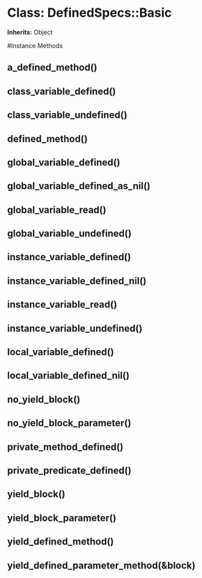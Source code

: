 # Class: DefinedSpecs::Basic
**Inherits:** Object
    




#Instance Methods
## a_defined_method() [](#method-i-a_defined_method)

## class_variable_defined() [](#method-i-class_variable_defined)

## class_variable_undefined() [](#method-i-class_variable_undefined)

## defined_method() [](#method-i-defined_method)

## global_variable_defined() [](#method-i-global_variable_defined)

## global_variable_defined_as_nil() [](#method-i-global_variable_defined_as_nil)

## global_variable_read() [](#method-i-global_variable_read)

## global_variable_undefined() [](#method-i-global_variable_undefined)

## instance_variable_defined() [](#method-i-instance_variable_defined)

## instance_variable_defined_nil() [](#method-i-instance_variable_defined_nil)

## instance_variable_read() [](#method-i-instance_variable_read)

## instance_variable_undefined() [](#method-i-instance_variable_undefined)

## local_variable_defined() [](#method-i-local_variable_defined)

## local_variable_defined_nil() [](#method-i-local_variable_defined_nil)

## no_yield_block() [](#method-i-no_yield_block)

## no_yield_block_parameter() [](#method-i-no_yield_block_parameter)

## private_method_defined() [](#method-i-private_method_defined)

## private_predicate_defined() [](#method-i-private_predicate_defined)

## yield_block() [](#method-i-yield_block)

## yield_block_parameter() [](#method-i-yield_block_parameter)

## yield_defined_method() [](#method-i-yield_defined_method)

## yield_defined_parameter_method(&block) [](#method-i-yield_defined_parameter_method)

